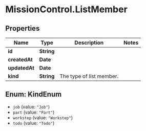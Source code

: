 # MissionControl.ListMember

## Properties
Name | Type | Description | Notes
------------ | ------------- | ------------- | -------------
**id** | **String** |  | 
**createdAt** | **Date** |  | 
**updatedAt** | **Date** |  | 
**kind** | **String** | The type of list member. | 

<a name="KindEnum"></a>
## Enum: KindEnum

* `job` (value: `"Job"`)
* `part` (value: `"Part"`)
* `workstep` (value: `"Workstep"`)
* `todo` (value: `"Todo"`)


